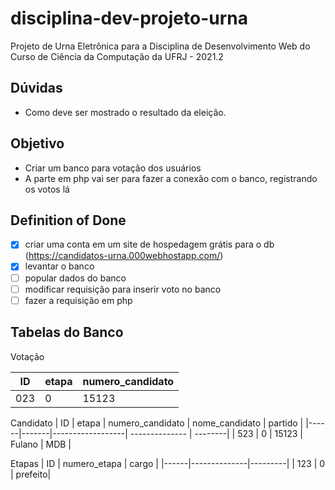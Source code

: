 # disciplina-dev-projeto-urna
Projeto de Urna Eletrônica para a Disciplina de Desenvolvimento Web do Curso de Ciência da Computação da UFRJ - 2021.2

## Dúvidas
* Como deve ser mostrado o resultado da eleição.

## Objetivo
* Criar um banco para votação dos usuários
* A parte em php vai ser para fazer a conexão com o banco, registrando os votos lá

## Definition of Done
* [x] criar uma conta em um site de hospedagem grátis para o db (https://candidatos-urna.000webhostapp.com/)
* [x] levantar o banco
* [ ] popular dados do banco
* [ ] modificar requisição para inserir voto no banco
* [ ] fazer a requisição em php

## Tabelas do Banco

Votação

|  ID  | etapa | numero_candidato | 
|------|-------|------------------|
| 023  |   0   |      15123       |


Candidato
|  ID  | etapa | numero_candidato | nome_candidato | partido |
|------|-------|------------------| -------------- | --------|
| 523  |   0   |      15123       |   Fulano       | MDB     |


Etapas
|  ID  | numero_etapa | cargo   | 
|------|--------------|---------|
| 123  |   0          | prefeito|
